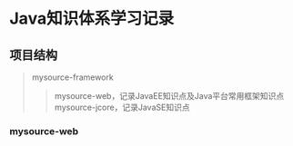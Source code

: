 # Java知识体系学习记录
## 项目结构
>mysource-framework
>>mysource-web，记录JavaEE知识点及Java平台常用框架知识点  
>>mysource-jcore，记录JavaSE知识点  

### mysource-web